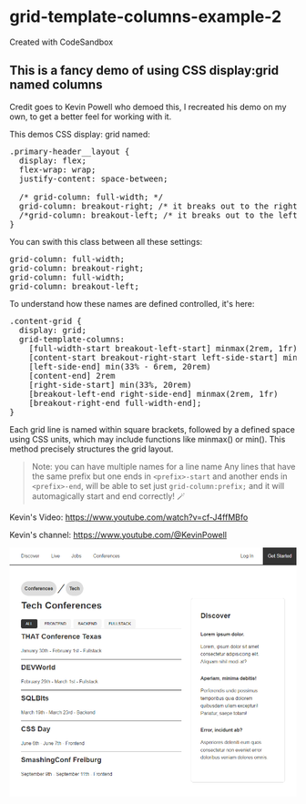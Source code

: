# grid-template-columns-example-2
Created with CodeSandbox

<h2>This is a fancy demo of using CSS display:grid named columns</h2>

Credit goes to Kevin Powell who demoed this, 
I recreated his demo on my own, to get a better feel for working with it.

This demos CSS display: grid named:

<pre>
.primary-header__layout {
  display: flex;
  flex-wrap: wrap;
  justify-content: space-between;

  /* grid-column: full-width; */
  grid-column: breakout-right; /* it breaks out to the right */
  /*grid-column: breakout-left; /* it breaks out to the left */
}
</pre>

You can swith this class between all these settings:
<pre>
grid-column: full-width;
grid-column: breakout-right;
grid-column: full-width;
grid-column: breakout-left;
</pre>

To understand how these names are defined controlled, it's here:

<pre>
.content-grid {
  display: grid;
  grid-template-columns:
    [full-width-start breakout-left-start] minmax(2rem, 1fr)
    [content-start breakout-right-start left-side-start] min(33%, 20rem)
    [left-side-end] min(33% - 6rem, 20rem)
    [content-end] 2rem
    [right-side-start] min(33%, 20rem)
    [breakout-left-end right-side-end] minmax(2rem, 1fr)
    [breakout-right-end full-width-end];
}
</pre>
Each grid line is named within square brackets, followed by a defined space using CSS units, which may include functions like minmax() or min(). This method precisely structures the grid layout.  
>Note: you can have multiple names for a line name
Any lines that have the same prefix but one ends in `<prefix>-start` and another ends in `<prefix>-end`, will be able to set just `grid-column:prefix;` and it will automagically start and end correctly! 🪄



Kevin's Video:
<a href="https://www.youtube.com/watch?v=cf-J4ffMBfo" target="kevins-video">https://www.youtube.com/watch?v=cf-J4ffMBfo</a>

Kevin's channel:
<a href="https://www.youtube.com/@KevinPowell" target="kevins-yt">https://www.youtube.com/@KevinPowell</a>

![screenshot of page](/screenshot.png)
